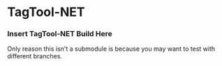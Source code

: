 # TagTool-NET

### Insert TagTool-NET Build Here

Only reason this isn't a submodule is because you may want to test with different branches.